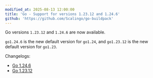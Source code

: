 ```yaml
---
modified_at: 2025-08-13 12:00:00
title: 'Go - Support for versions 1.23.12 and 1.24.6'
github: 'https://github.com/Scalingo/go-buildpack'
---
```


Go versions `1.23.12` and `1.24.6` are now available.

`go1.24.6` is the new default version for `go1.24`, and `go1.23.12` is the new
default version for `go1.23`.

Changelogs:
- [Go 1.24.6](https://go.dev/doc/devel/release#go1.24.6)
- [Go 1.23.12](https://go.dev/doc/devel/release#go1.23.12)
